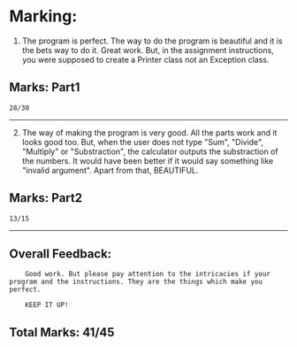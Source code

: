 # Marking: 

1. The program is perfect. The way to do the program is beautiful and it is the bets way to do it. Great work. 
   But, in the assignment instructions, you were supposed to create a Printer class not an Exception class. 
    
## Marks: Part1
    28/30
------

2. The way of making the program is very good. All the parts work and it looks good too. But, when the user does not        type "Sum", "Divide", "Multiply" or "Substraction", the calculator outputs the substraction of the numbers. It would    have been better if it would say something like "invalid argument". Apart from that, BEAUTIFUL.

## Marks: Part2
    13/15
-----

## Overall Feedback: 
        
        Good work. But please pay attention to the intricacies if your program and the instructions. They are the things which make you perfect.
        
        KEEP IT UP!
        
## Total Marks: 41/45
    
